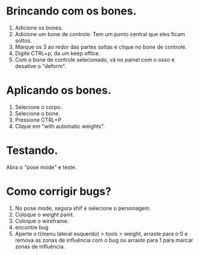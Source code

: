 # Brincando com os bones.

1. Adicione os bones.
2. Adicione um bone de controle. Tem um ponto central que eles ficam soltos.
3. Marque os 3 ao redor das partes soltas e clique no bone de controle.
4. Digite CTRL+p, da um keep office.
5. Com o bone de controle selecionado, vá no painel com o osso e desative o "deform".

# Aplicando os bones.
1. Selecione o corpo.
2. Selecione o bone.
3. Pressione CTRL+P
4. Clique em "with automatic weights".

# Testando.
Abra o "pose mode" e teste.

# Como corrigir bugs?
1. No pose mode, segura shif e selecione o personagem.
2. Coloque o weight paint. 
4. Coloque o wireframe.
5. encontre bug
6. Aperte o t(menu lateral esquerdo) > tools > weight, arraste para o 0 e remova as zonas de influência com o bug ou arraste para 1 para marcar zonas de influência.

